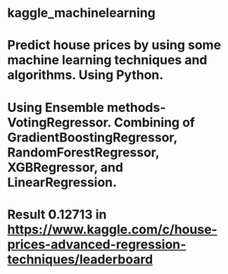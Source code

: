 # kaggle_machinelearning
# Predict house prices by using some machine learning techniques and algorithms. Using Python.
# Using Ensemble methods-VotingRegressor. Combining of GradientBoostingRegressor, RandomForestRegressor, XGBRegressor, and LinearRegression.
# Result 0.12713 in https://www.kaggle.com/c/house-prices-advanced-regression-techniques/leaderboard
